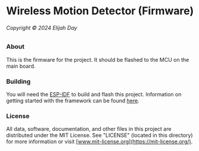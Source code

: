 # Wireless Motion Detector (Firmware)

###### Copyright © 2024 Elijah Day

### About

This is the firmware for the project.  It should be flashed to the MCU on the
main board.

### Building

You will need the [ESP-IDF](https://github.com/espressif/esp-idf) to build and
flash this project.  Information on getting started with the framework can
be found [here](https://docs.espressif.com/projects/esp-idf/en/latest/esp32/get-started/index.html).

### License

All data, software, documentation, and other files in this project are
distributed under the MIT License.  See "LICENSE" (located in this directory)
for more information or visit [www.mit-license.org](https://mit-license.org/).

